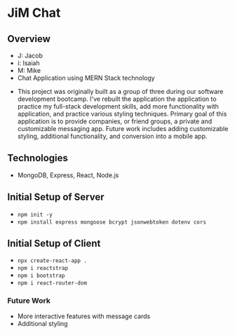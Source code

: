 # JiM Chat

## Overview
- J: Jacob
- i: Isaiah
- M: Mike
- Chat Application using MERN Stack technology
* This project was originally built as a group of three during our software development bootcamp. I've rebuilt the application the application to practice my full-stack development skills, add more functionality with application, and practice various styling techniques. Primary goal of this application is to provide companies, or friend groups, a private and customizable messaging app. Future work includes adding customizable styling, additional functionality, and conversion into a mobile app.

## Technologies
- MongoDB, Express, React, Node.js

## Initial Setup of Server
- `npm init -y`
- `npm install express mongoose bcrypt jsonwebtoken dotenv cors`

## Initial Setup of Client
- `npx create-react-app .`
- `npm i reactstrap`
- `npm i bootstrap`
- `npm i react-router-dom`

### Future Work
- More interactive features with message cards
- Additional styling